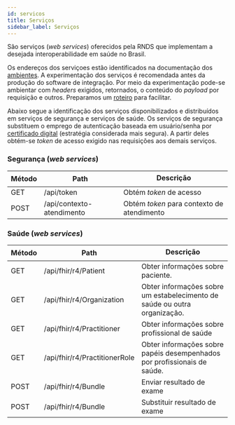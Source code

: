 ```yaml
---
id: servicos
title: Serviços
sidebar_label: Serviços
---
```


São serviços (_web services_) oferecidos pela RNDS que implementam a desejada interoperabilidade em saúde no Brasil.

Os endereços dos serviçoes estão identificados na documentação dos [ambientes](ambientes). A experimentação dos serviços é recomendada antes da produção do software de integração. Por meio da experimentação pode-se ambientar com _headers_ exigidos, retornados, o conteúdo do _payload_ por requisição e outros. Preparamos um [roteiro](rel/ti/conhecer) para facilitar.

Abaixo segue a identificação dos serviços disponibilizados e distribuídos em serviços de segurança e serviços de saúde. Os serviços de segurança substituem o emprego de autenticação baseada em usuário/senha por [certificado digital](rel/gestor/certificado) (estratégia considerada mais segura). A partir deles obtém-se _token_ de acesso exigido nas requisições aos demais serviços.

### Segurança (_web services_)

| Método | Path                      | Descrição                                  |
| ------ | ------------------------- | ------------------------------------------ |
| GET    | /api/token                | Obtém _token_ de acesso                    |
| POST   | /api/contexto-atendimento | Obtém _token_ para contexto de atendimento |

### Saúde (_web services_)

| Método | Path                          | Descrição                                                                 |
| ------ | ----------------------------- | ------------------------------------------------------------------------- |
| GET    | /api/fhir/r4/Patient          | Obter informações sobre paciente.                                         |
| GET    | /api/fhir/r4/Organization     | Obter informações sobre um estabelecimento de saúde ou outra organização. |
| GET    | /api/fhir/r4/Practitioner     | Obter informações sobre profissional de saúde                             |
| GET    | /api/fhir/r4/PractitionerRole | Obter informações sobre papéis desempenhados por profissionais de saúde.  |
| POST   | /api/fhir/r4/Bundle           | Enviar resultado de exame                                                 |
| POST   | /api/fhir/r4/Bundle           | Substituir resultado de exame                                             |
